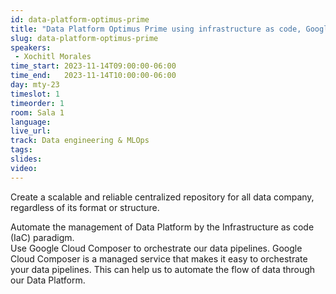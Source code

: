 ```yaml
---
id: data-platform-optimus-prime
title: "Data Platform Optimus Prime using infrastructure as code, Google Cloud Composer, BigQuery, and DataFlow (GCP)"
slug: data-platform-optimus-prime
speakers:
 - Xochitl Morales
time_start: 2023-11-14T09:00:00-06:00
time_end:   2023-11-14T10:00:00-06:00
day: mty-23
timeslot: 1
timeorder: 1
room: Sala 1 
language: 
live_url: 
track: Data engineering & MLOps
tags:
slides: 
video: 
---
```


Create a scalable and reliable centralized repository for all data company, regardless of its format or structure.

Automate the management of Data Platform by the Infrastructure as code (IaC) paradigm.  
Use Google Cloud Composer to orchestrate our data pipelines. Google Cloud Composer is a managed service that makes it easy to orchestrate your data pipelines. This can help us to automate the flow of data through our Data Platform.



